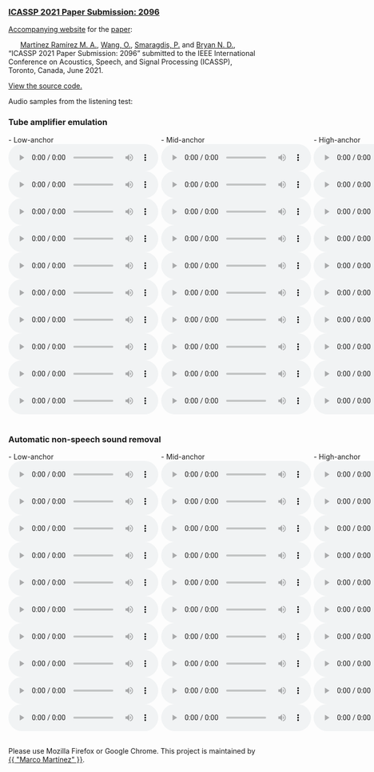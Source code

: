 ### [ICASSP 2021 Paper Submission: 2096](https://www.link.to.paper)


[Accompanying  website](https://mchijmma.github.io/DeepAFx/) for the [paper](https://www.link.to.paper):

&nbsp;&nbsp;&nbsp;&nbsp;&nbsp;&nbsp;[Martínez Ramírez M. A.](http://m-marco.com), [Wang, O.](http://www.oliverwang.info/), [Smaragdis, P.](https://paris.cs.illinois.edu/) and [Bryan N. D.](https://ccrma.stanford.edu/~njb/), “ICASSP 2021 Paper Submission: 2096” submitted to the IEEE International Conference on Acoustics, Speech, and Signal Processing (ICASSP), Toronto, Canada, June 2021.

[View the source code.](https://link.to.code)


Audio samples from the listening test:

### Tube amplifier emulation
<div id="contentBox" style="margin:0px auto; width:385%">
<div id="column1" style="float:left; margin:0; width:15.75%;">
- Low-anchor <br />
<audio controls="controls">
    <source src="audio/distortion/full_model_61_101_x.mp3" type="audio/mp3" />
</audio>
<audio controls="controls">
    <source src="audio/distortion/full_model_61_99_x.mp3" type="audio/mp3" />
</audio>
<audio controls="controls">
    <source src="audio/distortion/full_model_61_84_x.mp3" type="audio/mp3" />
</audio>
<audio controls="controls">
    <source src="audio/distortion/full_model_61_69_x.mp3" type="audio/mp3" />
</audio>
<audio controls="controls">
    <source src="audio/distortion/full_model_61_44_x.mp3" type="audio/mp3" />
</audio>
<audio controls="controls">
    <source src="audio/distortion/full_model_61_35_x.mp3" type="audio/mp3" />
</audio>
<audio controls="controls">
    <source src="audio/distortion/full_model_61_31_x.mp3" type="audio/mp3" />
</audio>
<audio controls="controls">
    <source src="audio/distortion/full_model_61_6_x.mp3" type="audio/mp3" />
</audio>
<audio controls="controls">
    <source src="audio/distortion/full_model_61_5_x.mp3" type="audio/mp3" />
</audio>
<audio controls="controls">
    <source src="audio/distortion/full_model_61_2_x.mp3" type="audio/mp3" />
</audio>
</div>

<div id="column2" style="float:left; margin:0;width:15.75%;">
- Mid-anchor <br />
<audio controls="controls">
    <source src="audio/distortion/full_model_61_101_x_mid.mp3" type="audio/mp3" />
</audio>
<audio controls="controls">
    <source src="audio/distortion/full_model_61_99_x_mid.mp3" type="audio/mp3" />
</audio>
<audio controls="controls">
    <source src="audio/distortion/full_model_61_84_x_mid.mp3" type="audio/mp3" />
</audio>
<audio controls="controls">
    <source src="audio/distortion/full_model_61_69_x_mid.mp3" type="audio/mp3" />
</audio>
<audio controls="controls">
    <source src="audio/distortion/full_model_61_44_x_mid.mp3" type="audio/mp3" />
</audio>
<audio controls="controls">
    <source src="audio/distortion/full_model_61_35_x_mid.mp3" type="audio/mp3" />
</audio>
<audio controls="controls">
    <source src="audio/distortion/full_model_61_31_x_mid.mp3" type="audio/mp3" />
</audio>
<audio controls="controls">
    <source src="audio/distortion/full_model_61_6_x_mid.mp3" type="audio/mp3" />
</audio>
<audio controls="controls">
    <source src="audio/distortion/full_model_61_5_x_mid.mp3" type="audio/mp3" />
</audio>
<audio controls="controls">
    <source src="audio/distortion/full_model_61_2_x_mid.mp3" type="audio/mp3" />
</audio>
</div>

<div id="column3" style="float:left; margin:0;width:15.75%">
- High-anchor <br />
<audio controls="controls">
    <source src="audio/distortion/full_model_61_101_y.mp3" type="audio/mp3" />
</audio>
<audio controls="controls">
    <source src="audio/distortion/full_model_61_99_y.mp3" type="audio/mp3" />
</audio>
<audio controls="controls">
    <source src="audio/distortion/full_model_61_84_y.mp3" type="audio/mp3" />
</audio>
<audio controls="controls">
    <source src="audio/distortion/full_model_61_69_y.mp3" type="audio/mp3" />
</audio>
<audio controls="controls">
    <source src="audio/distortion/full_model_61_44_y.mp3" type="audio/mp3" />
</audio>
<audio controls="controls">
    <source src="audio/distortion/full_model_61_35_y.mp3" type="audio/mp3" />
</audio>
<audio controls="controls">
    <source src="audio/distortion/full_model_61_31_y.mp3" type="audio/mp3" />
</audio>
<audio controls="controls">
    <source src="audio/distortion/full_model_61_6_y.mp3" type="audio/mp3" />
</audio>
<audio controls="controls">
    <source src="audio/distortion/full_model_61_5_y.mp3" type="audio/mp3" />
</audio>
<audio controls="controls">
    <source src="audio/distortion/full_model_61_2_y.mp3" type="audio/mp3" />
</audio>
</div>

<div id="column4" style="float:left; margin:0;width:15.75%">
- DeepAFx <br />
<audio controls="controls">
    <source src="audio/distortion/full_model_61_101_z.mp3" type="audio/mp3" />
</audio>
<audio controls="controls">
    <source src="audio/distortion/full_model_61_99_z.mp3" type="audio/mp3" />
</audio>
<audio controls="controls">
    <source src="audio/distortion/full_model_61_84_z.mp3" type="audio/mp3" />
</audio>
<audio controls="controls">
    <source src="audio/distortion/full_model_61_69_z.mp3" type="audio/mp3" />
</audio>
<audio controls="controls">
    <source src="audio/distortion/full_model_61_44_z.mp3" type="audio/mp3" />
</audio>
<audio controls="controls">
    <source src="audio/distortion/full_model_61_35_z.mp3" type="audio/mp3" />
</audio>
<audio controls="controls">
    <source src="audio/distortion/full_model_61_31_z.mp3" type="audio/mp3" />
</audio>
<audio controls="controls">
    <source src="audio/distortion/full_model_61_6_z.mp3" type="audio/mp3" />
</audio>
<audio controls="controls">
    <source src="audio/distortion/full_model_61_5_z.mp3" type="audio/mp3" />
</audio>
<audio controls="controls">
    <source src="audio/distortion/full_model_61_2_z.mp3" type="audio/mp3" />
</audio>
</div>

<div id="column5" style="float:left; margin:0;width:15.75%;">
- CAFx <br />
<audio controls="controls">
    <source src="audio/distortion/CAFx_101.mp3" type="audio/mp3" />
</audio>
<audio controls="controls">
    <source src="audio/distortion/CAFx_99.mp3" type="audio/mp3" />
</audio>
<audio controls="controls">
    <source src="audio/distortion/CAFx_84.mp3" type="audio/mp3" />
</audio>
<audio controls="controls">
    <source src="audio/distortion/CAFx_69.mp3" type="audio/mp3" />
</audio>
<audio controls="controls">
    <source src="audio/distortion/CAFx_44.mp3" type="audio/mp3" />
</audio>
<audio controls="controls">
    <source src="audio/distortion/CAFx_35.mp3" type="audio/mp3" />
</audio>
<audio controls="controls">
    <source src="audio/distortion/CAFx_31.mp3" type="audio/mp3" />
</audio>
<audio controls="controls">
    <source src="audio/distortion/CAFx_6.mp3" type="audio/mp3" />
</audio>
<audio controls="controls">
    <source src="audio/distortion/CAFx_5.mp3" type="audio/mp3" />
</audio>
<audio controls="controls">
    <source src="audio/distortion/CAFx_2.mp3" type="audio/mp3" />
</audio>
</div>

</div>
&nbsp;

### Automatic non-speech sound removal
<div id="contentBox" style="margin:0px auto; width:385%">
<div id="column1" style="float:left; margin:0; width:15.75%;">
- Low-anchor <br />
<audio controls="controls">
    <source src="audio/nonspeech/full_model_57_0_x.mp3" type="audio/mp3" />
</audio>
<audio controls="controls">
    <source src="audio/nonspeech/full_model_57_1_x.mp3" type="audio/mp3" />
</audio>
<audio controls="controls">
    <source src="audio/nonspeech/full_model_57_2_x.mp3" type="audio/mp3" />
</audio>
<audio controls="controls">
    <source src="audio/nonspeech/full_model_57_3_x.mp3" type="audio/mp3" />
</audio>
<audio controls="controls">
    <source src="audio/nonspeech/full_model_57_4_x.mp3" type="audio/mp3" />
</audio>
<audio controls="controls">
    <source src="audio/nonspeech/full_model_57_5_x.mp3" type="audio/mp3" />
</audio>
<audio controls="controls">
    <source src="audio/nonspeech/full_model_57_6_x.mp3" type="audio/mp3" />
</audio>
<audio controls="controls">
    <source src="audio/nonspeech/full_model_57_7_x.mp3" type="audio/mp3" />
</audio>
<audio controls="controls">
    <source src="audio/nonspeech/full_model_57_8_x.mp3" type="audio/mp3" />
</audio>
<audio controls="controls">
    <source src="audio/nonspeech/full_model_57_9_x.mp3" type="audio/mp3" />
</audio>
</div>

<div id="column2" style="float:left; margin:0;width:15.75%;">
- Mid-anchor <br />
<audio controls="controls">
    <source src="audio/nonspeech/full_model_57_0_x_mid.mp3" type="audio/mp3" />
</audio>
<audio controls="controls">
    <source src="audio/nonspeech/full_model_57_1_x_mid.mp3" type="audio/mp3" />
</audio>
<audio controls="controls">
    <source src="audio/nonspeech/full_model_57_2_x_mid.mp3" type="audio/mp3" />
</audio>
<audio controls="controls">
    <source src="audio/nonspeech/full_model_57_3_x_mid.mp3" type="audio/mp3" />
</audio>
<audio controls="controls">
    <source src="audio/nonspeech/full_model_57_4_x_mid.mp3" type="audio/mp3" />
</audio>
<audio controls="controls">
    <source src="audio/nonspeech/full_model_57_5_x_mid.mp3" type="audio/mp3" />
</audio>
<audio controls="controls">
    <source src="audio/nonspeech/full_model_57_6_x_mid.mp3" type="audio/mp3" />
</audio>
<audio controls="controls">
    <source src="audio/nonspeech/full_model_57_7_x_mid.mp3" type="audio/mp3" />
</audio>
<audio controls="controls">
    <source src="audio/nonspeech/full_model_57_8_x_mid.mp3" type="audio/mp3" />
</audio>
<audio controls="controls">
    <source src="audio/nonspeech/full_model_57_9_x_mid.mp3" type="audio/mp3" />
</audio>
</div>

<div id="column3" style="float:left; margin:0;width:15.75%">
- High-anchor <br />
<audio controls="controls">
    <source src="audio/nonspeech/full_model_57_0_y.mp3" type="audio/mp3" />
</audio>
<audio controls="controls">
    <source src="audio/nonspeech/full_model_57_1_y.mp3" type="audio/mp3" />
</audio>
<audio controls="controls">
    <source src="audio/nonspeech/full_model_57_2_y.mp3" type="audio/mp3" />
</audio>
<audio controls="controls">
    <source src="audio/nonspeech/full_model_57_3_y.mp3" type="audio/mp3" />
</audio>
<audio controls="controls">
    <source src="audio/nonspeech/full_model_57_4_y.mp3" type="audio/mp3" />
</audio>
<audio controls="controls">
    <source src="audio/nonspeech/full_model_57_5_y.mp3" type="audio/mp3" />
</audio>
<audio controls="controls">
    <source src="audio/nonspeech/full_model_57_6_y.mp3" type="audio/mp3" />
</audio>
<audio controls="controls">
    <source src="audio/nonspeech/full_model_57_7_y.mp3" type="audio/mp3" />
</audio>
<audio controls="controls">
    <source src="audio/nonspeech/full_model_57_8_y.mp3" type="audio/mp3" />
</audio>
<audio controls="controls">
    <source src="audio/nonspeech/full_model_57_9_y.mp3" type="audio/mp3" />
</audio>
</div>

<div id="column4" style="float:left; margin:0;width:15.75%">
- DeepAFx <br />
<audio controls="controls">
    <source src="audio/nonspeech/full_model_57_0_z.mp3" type="audio/mp3" />
</audio>
<audio controls="controls">
    <source src="audio/nonspeech/full_model_57_1_z.mp3" type="audio/mp3" />
</audio>
<audio controls="controls">
    <source src="audio/nonspeech/full_model_57_2_z.mp3" type="audio/mp3" />
</audio>
<audio controls="controls">
    <source src="audio/nonspeech/full_model_57_3_z.mp3" type="audio/mp3" />
</audio>
<audio controls="controls">
    <source src="audio/nonspeech/full_model_57_4_z.mp3" type="audio/mp3" />
</audio>
<audio controls="controls">
    <source src="audio/nonspeech/full_model_57_5_z.mp3" type="audio/mp3" />
</audio>
<audio controls="controls">
    <source src="audio/nonspeech/full_model_57_6_z.mp3" type="audio/mp3" />
</audio>
<audio controls="controls">
    <source src="audio/nonspeech/full_model_57_7_z.mp3" type="audio/mp3" />
</audio>
<audio controls="controls">
    <source src="audio/nonspeech/full_model_57_8_z.mp3" type="audio/mp3" />
</audio>
<audio controls="controls">
    <source src="audio/nonspeech/full_model_57_9_z.mp3" type="audio/mp3" />
</audio>
</div>

</div>
&nbsp;


Please use Mozilla Firefox or Google Chrome.
This project is maintained by <a href="https://m-marco.com">{{ "Marco Martínez" }}</a>.


<!-- &nbsp;
### Citation
>@aticle{martinez2020deep,<br />
>   title={Deep Learning for Black-Box Modeling of Audio Effects},<br />
>   author={Mart\'{i}nez Ram\'{i}rez, Marco A and Benetos, Emmanouil and Reiss, Joshua D},<br />
>   journal={Applied Sciences},<br />
>   volume={10},<br />
>   number={2},<br />
>   pages={638},<br />
>   month={January},<br />
>   year={2020},<br />
>   publisher={Multidisciplinary Digital Publishing Institute}<br />
>}<br /> -->
